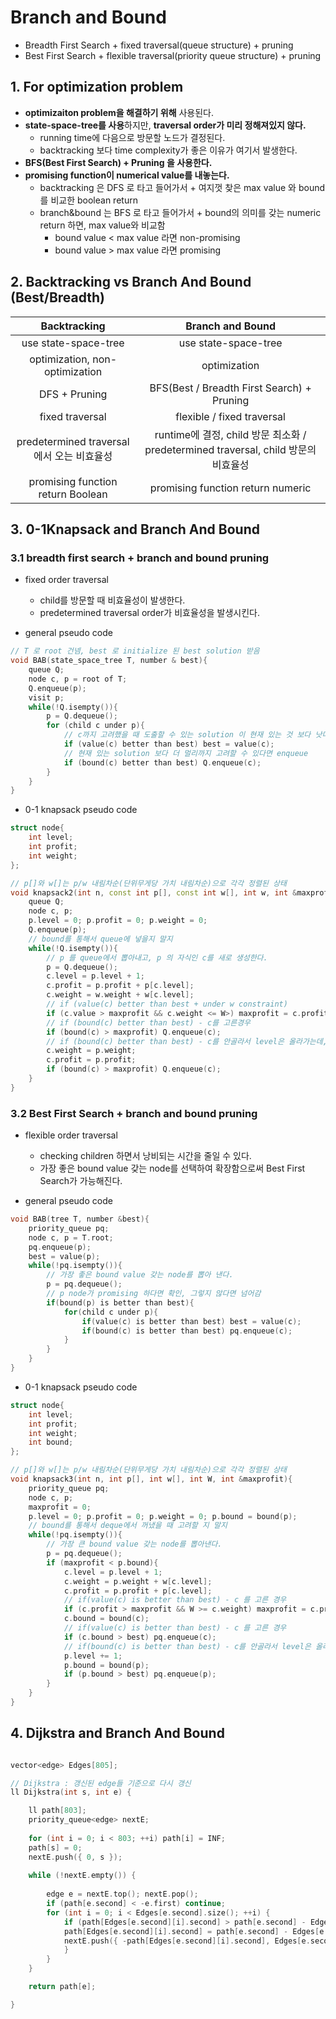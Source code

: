 # Branch and Bound

- Breadth First Search + fixed traversal(queue structure) + pruning
- Best First Search + flexible traversal(priority queue structure) + pruning

## 1. For optimization problem

- **optimizaiton problem을 해결하기 위해** 사용된다.
- **state-space-tree를 사용**하지만, **traversal order가 미리 정해져있지 않다.**
  - running time에 다음으로 방문할 노드가 결정된다.
  - backtracking 보다 time complexity가 좋은 이유가 여기서 발생한다.
- **BFS(Best First Search) + Pruning 을 사용한다.**
- **promising function이 numerical value를 내놓는다.**
  - backtracking 은 DFS 로 타고 들어가서 + 여지껏 찾은 max value 와 bound를 비교한 boolean return
  - branch&bound 는 BFS 로 타고 들어가서 + bound의 의미를 갖는 numeric return 하면, max value와 비교함
    - bound value < max value 라면 non-promising
    - bound value > max value 라면 promising

## 2. Backtracking vs Branch And Bound (Best/Breadth)

 |Backtracking|Branch and Bound|
 |:---:|:---:|
 |use state-space-tree|use state-space-tree|
 |optimization, non-optimization|optimization|
 |DFS + Pruning|BFS(Best / Breadth First Search) + Pruning|
 |fixed traversal|flexible / fixed traversal|
 |predetermined traversal에서 오는 비효율성| runtime에 결정, child 방문 최소화 / predetermined traversal, child 방문의 비효율성|
 |promising function return Boolean|promising function return numeric|

## 3. 0-1Knapsack and Branch And Bound

### 3.1 breadth first search + branch and bound pruning

- fixed order traversal
  - child를 방문할 때 비효율성이 발생한다.
  - predetermined traversal order가 비효율성을 발생시킨다.

- general pseudo code

```cpp
// T 로 root 건넴, best 로 initialize 된 best solution 받음
void BAB(state_space_tree T, number & best){
    queue Q;
    node c, p = root of T;
    Q.enqueue(p);
    visit p;
    while(!Q.isempty()){
        p = Q.dequeue();
        for (child c under p){
            // c까지 고려했을 때 도출할 수 있는 solution 이 현재 있는 것 보다 낫다
            if (value(c) better than best) best = value(c);
            // 현재 있는 solution 보다 더 멀리까지 고려할 수 있다면 enqueue
            if (bound(c) better than best) Q.enqueue(c);
        }
    }
}
```

- 0-1 knapsack pseudo code

```cpp
struct node{
    int level;
    int profit;
    int weight;
};

// p[]와 w[]는 p/w 내림차순(단위무게당 가치 내림차순)으로 각각 정렬된 상태
void knapsack2(int n, const int p[], const int w[], int w, int &maxprofit){
    queue Q;
    node c, p;
    p.level = 0; p.profit = 0; p.weight = 0;
    Q.enqueue(p);
    // bound를 통해서 queue에 넣을지 말지
    while(!Q.isempty()){
        // p 를 queue에서 뽑아내고, p 의 자식인 c를 새로 생성한다.
        p = Q.dequeue();
        c.level = p.level + 1; 
        c.profit = p.profit + p[c.level]; 
        c.weight = w.weight + w[c.level];
        // if (value(c) better than best + under w constraint)
        if (c.value > maxprofit && c.weight <= W>) maxprofit = c.profit;
        // if (bound(c) better than best) - c를 고른경우
        if (bound(c) > maxprofit) Q.enqueue(c);
        // if (bound(c) better than best) - c를 안골라서 level은 올라가는데, weight, profit이 안변한 경우
        c.weight = p.weight;
        c.profit = p.profit;
        if (bound(c) > maxprofit) Q.enqueue(c);
    }
}

```

### 3.2 Best First Search + branch and bound pruning

- flexible order traversal
  - checking children 하면서 낭비되는 시간을 줄일 수 있다.
  - 가장 좋은 bound value 갖는 node를 선택하여 확장함으로써 Best First Search가 가능해진다.

- general pseudo code

```cpp
void BAB(tree T, number &best){
    priority_queue pq;
    node c, p = T.root;
    pq.enqueue(p);
    best = value(p);
    while(!pq.isempty()){
        // 가장 좋은 bound value 갖는 node를 뽑아 낸다.
        p = pq.dequeue();
        // p node가 promising 하다면 확인, 그렇지 않다면 넘어감
        if(bound(p) is better than best){
            for(child c under p){
                if(value(c) is better than best) best = value(c);
                if(bound(c) is better than best) pq.enqueue(c);
            }
        }
    }
}
```

- 0-1 knapsack pseudo code

```cpp
struct node{
    int level;
    int profit;
    int weight;
    int bound;
};

// p[]와 w[]는 p/w 내림차순(단위무게당 가치 내림차순)으로 각각 정렬된 상태
void knapsack3(int n, int p[], int w[], int W, int &maxprofit){
    priority_queue pq;
    node c, p;
    maxprofit = 0;
    p.level = 0; p.profit = 0; p.weight = 0; p.bound = bound(p);
    // bound를 통해서 deque에서 꺼냈을 때 고려할 지 말지
    while(!pq.isempty()){
        // 가장 큰 bound value 갖는 node를 뽑아낸다.
        p = pq.dequeue();
        if (maxprofit < p.bound){
            c.level = p.level + 1;
            c.weight = p.weight + w[c.level];
            c.profit = p.profit + p[c.level];
            // if(value(c) is better than best) - c 를 고른 경우
            if (c.profit > maxprofit && W >= c.weight) maxprofit = c.profit;
            c.bound = bound(c);
            // if(value(c) is better than best) - c 를 고른 경우
            if (c.bound > best) pq.enqueue(c);
            // if(bound(c) is better than best) - c를 안골라서 level은 올라가는데, weight, profit 그대로
            p.level += 1;
            p.bound = bound(p);
            if (p.bound > best) pq.enqueue(p);
        }
    }
}
```

## 4. Dijkstra and Branch And Bound

```cpp

vector<edge> Edges[805];

// Dijkstra : 갱신된 edge들 기준으로 다시 갱신
ll Dijkstra(int s, int e) {

    ll path[803];
    priority_queue<edge> nextE;
    
    for (int i = 0; i < 803; ++i) path[i] = INF;
    path[s] = 0;
    nextE.push({ 0, s });
    
    while (!nextE.empty()) {
        
        edge e = nextE.top(); nextE.pop();
        if (path[e.second] < -e.first) continue;
        for (int i = 0; i < Edges[e.second].size(); ++i) {
            if (path[Edges[e.second][i].second] > path[e.second] - Edges[e.second][i].first) {
            path[Edges[e.second][i].second] = path[e.second] - Edges[e.second][i].first;
            nextE.push({ -path[Edges[e.second][i].second], Edges[e.second][i].second });
            }
        }
    }

    return path[e];

}
```
